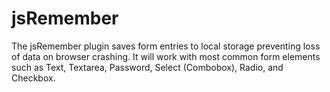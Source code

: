 # jsRemember
The jsRemember plugin saves form entries to local storage preventing loss of data on browser crashing. It will work with most common form elements such as Text, Textarea, Password, Select (Combobox), Radio, and Checkbox.
